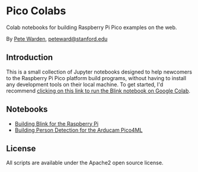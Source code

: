 # Pico Colabs

Colab notebooks for building Raspberry Pi Pico examples on the web.

By [Pete Warden](https://twitter.com/petewarden), peteward@stanford.edu

## Introduction

This is a small collection of Jupyter notebooks designed to help newcomers to the Raspberry Pi Pico platform build programs, without having to install any development tools on their local machine. To get started, I'd recommend [clicking on this link to run the Blink notebook on Google Colab](https://colab.research.google.com/github/petewarden/pico_colabs/blob/main/Building_Blink_for_the_Raspberry_Pi_Pico.ipynb). 

## Notebooks

 - [Building Blink for the Raspberry Pi](https://colab.research.google.com/github/petewarden/pico_colabs/blob/main/Building_Blink_for_the_Raspberry_Pi_Pico.ipynb)
 - [Building Person Detection for the Arducam Pico4ML](https://colab.research.google.com/github/petewarden/pico_colabs/blob/main/Building_Person_Detection_for_the_Arducam_Pico4ML.ipynb)

## License

All scripts are available under the Apache2 open source license.
